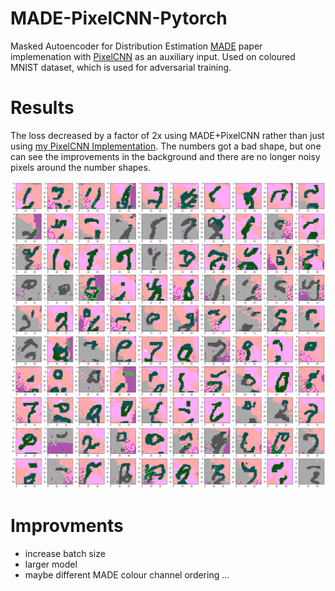 # MADE-PixelCNN-Pytorch

Masked Autoencoder for Distribution Estimation [MADE](https://arxiv.org/abs/1502.03509) paper implemenation with [PixelCNN](https://arxiv.org/abs/1601.06759) as an auxiliary input.
Used on coloured MNIST dataset, which is used for adversarial training.

# Results

The loss decreased by a factor of 2x using MADE+PixelCNN rather than just using [my PixelCNN Implementation](https://github.com/Hauf3n/PixelCNN-Pytorch-coloured-MNIST).
The numbers got a bad shape, but one can see the improvements in the background
and there are no longer noisy pixels around the number shapes.   

![results](https://github.com/Hauf3n/MADE-PixelCNN-Pytorch/blob/master/images/made_pixelcnn.png)

# Improvments
- increase batch size
- larger model
- maybe different MADE colour channel ordering
...
